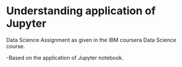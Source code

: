 # Understanding application of Jupyter
Data Science Assignment as given in the IBM coursera Data Science course.

 -Based on the application of Jupyter notebook.
